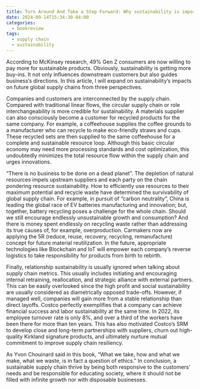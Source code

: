 ```yaml
---
title: Turn Around And Take a Step Forward: Why sustainability is important for future supply chain - a book review of "Let my people go surfing"
date: 2024-09-14T15:34:30-04:00
categories:
  - bookreview
tags:
  - supply chain
  - sustainability
---
```


According to McKinsey research, 49% Gen Z consumers are now willing to pay more for sustainable products. Obviously, sustainability is getting more buy-ins. It not only influences downstream customers but also guides business’s directions. In this article, I will expand on sustainability’s impacts on future global supply chains from three perspectives. 

Companies and customers are interconnected by the supply chain. Compared with traditional linear flows, the circular supply chain or role interchangeability is more credible for sustainability. A materials supplier can also consciously become a customer for recycled products for the same company. For example, a coffeehouse supplies the coffee grounds to a manufacturer who can recycle to make eco-friendly straws and cups. These recycled sets are then supplied to the same coffeehouse for a complete and sustainable resource loop. Although this basic circular economy may need more processing standards and cost optimization, this undoubtedly minimizes the total resource flow within the supply chain and urges innovations.

“There is no business to be done on a dead planet”. The depletion of natural resources impels upstream suppliers and each party on the chain pondering resource sustainability. How to efficiently use resources to their maximum potential and recycle waste have determined the survivability of global supply chain. For example, in pursuit of “carbon neutrality”, China is leading the global race of EV batteries manufacturing and innovation; but, together, battery recycling poses a challenge for the whole chain. Should we still encourage endlessly unsustainable growth and consumption? And there is money spent endlessly on recycling waste rather than addressing its true causes of, for example, overproduction. Carmakers now are applying the 5R (reduce, reuse, recovery, recycling, remanufacture) concept for future material reutilization. In the future, appropriate technologies like Blockchain and IoT will empower each company’s reverse logistics to take responsibility for products from birth to rebirth.

Finally, relationship sustainability is usually ignored when talking about supply chain metrics. This usually includes initiating and encouraging internal retraining, reallocation, and strategic alliance with external partners. This can be easily overlooked since the high profit and social sustainability are usually considered as diametrically opposed trade-offs. However, if managed well, companies will gain more from a stable relationship than direct layoffs. Costco perfectly exemplifies that a company can achieve financial success and labor sustainability at the same time. In 2022, its employee turnover rate is only 8%, and over a third of the workers have been there for more than ten years. This has also motivated Costco’s SRM to develop close and long-term partnerships with suppliers, churn out high-quality Kirkland signature products, and ultimately nurture mutual commitment to improve supply chain resiliency.

As Yvon Chouinard said in this book, “What we take, how and what we make, what we waste, is in fact a question of ethics.” In conclusion, a sustainable supply chain thrive by being both responsive to the customers’ needs and be responsible for educating society, where it should not be filled with infinite growth nor with disposable businesses.

